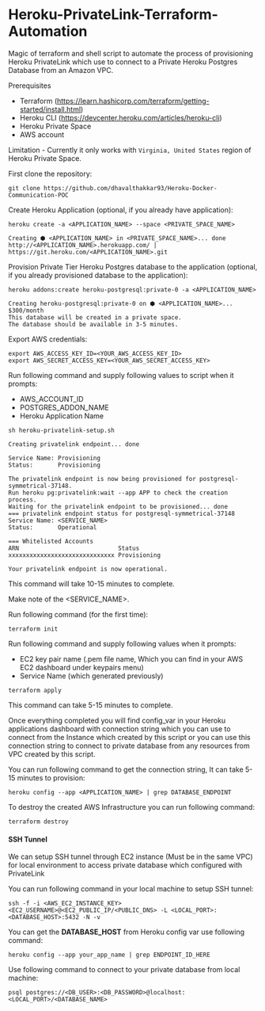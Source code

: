 # Heroku-PrivateLink-Terraform-Automation
Magic of terraform and shell script to automate the process of provisioning Heroku PrivateLink which use to connect to a Private Heroku Postgres Database from an Amazon VPC.

Prerequisites

- Terraform (https://learn.hashicorp.com/terraform/getting-started/install.html)
- Heroku CLI (https://devcenter.heroku.com/articles/heroku-cli)
- Heroku Private Space
- AWS account

Limitation - Currently it only works with `Virginia, United States` region of Heroku Private Space.

First clone the repository:

```
git clone https://github.com/dhavalthakkar93/Heroku-Docker-Communication-POC
```

Create Heroku Application (optional, if you already have application):

```
heroku create -a <APPLICATION_NAME> --space <PRIVATE_SPACE_NAME>

Creating ⬢ <APPLICATION_NAME> in <PRIVATE_SPACE_NAME>... done
http://<APPLICATION_NAME>.herokuapp.com/ | https://git.heroku.com/<APPLICATION_NAME>.git
```

Provision Private Tier Heroku Postgres database to the application (optional, if you already provisioned database to the application):

```
heroku addons:create heroku-postgresql:private-0 -a <APPLICATION_NAME>

Creating heroku-postgresql:private-0 on ⬢ <APPLICATION_NAME>... $300/month
This database will be created in a private space.
The database should be available in 3-5 minutes.
```

Export AWS credentials:

```
export AWS_ACCESS_KEY_ID=<YOUR_AWS_ACCESS_KEY_ID>
export AWS_SECRET_ACCESS_KEY=<YOUR_AWS_SECRET_ACCESS_KEY>
```

Run following command and supply following values to script when it prompts:

- AWS_ACCOUNT_ID
- POSTGRES_ADDON_NAME
- Heroku Application Name

```
sh heroku-privatelink-setup.sh
```
```
Creating privatelink endpoint... done

Service Name: Provisioning
Status:       Provisioning

The privatelink endpoint is now being provisioned for postgresql-symmetrical-37148.
Run heroku pg:privatelink:wait --app APP to check the creation process.
Waiting for the privatelink endpoint to be provisioned... done
=== privatelink endpoint status for postgresql-symmetrical-37148
Service Name: <SERVICE_NAME>
Status:       Operational

=== Whitelisted Accounts
ARN                            Status
xxxxxxxxxxxxxxxxxxxxxxxxxxxxxx Provisioning

Your privatelink endpoint is now operational.
```
This command will take 10-15 minutes to complete.

Make note of the <SERVICE_NAME>.

Run following command (for the first time):

```
terraform init
```
Run following command and supply following values when it prompts:

- EC2 key pair name (.pem file name, Which you can find in your AWS EC2 dashboard under keypairs menu)
- Service Name (which generated previously)

```
terraform apply
```
This command can take 5-15 minutes to complete.

Once everything completed you will find config_var in your Heroku applications dashboard with connection string which you can use to connect from the Instance which created by this script or you can use this connection string to connect to private database from any resources from VPC created by this script.

You can run following command to get the connection string, It can take 5-15 minutes to provision:

```
heroku config --app <APPLICATION_NAME> | grep DATABASE_ENDPOINT
```

To destroy the created AWS Infrastructure you can run following command:

```
terraform destroy
```


#### SSH Tunnel

We can setup SSH tunnel through EC2 instance (Must be in the same VPC) for local environment to access private database which configured with PrivateLink

You can run following command in your local machine to setup SSH tunnel:

```
ssh -f -i <AWS_EC2_INSTANCE_KEY> <EC2_USERNAME>@<EC2_PUBLIC_IP/<PUBLIC_DNS> -L <LOCAL_PORT>:<DATABASE_HOST>:5432 -N -v
```

You can get the **DATABASE_HOST** from Heroku config var use following command:

```
heroku config --app your_app_name | grep ENDPOINT_ID_HERE
```

Use following command to connect to your private database from local machine:

```
psql postgres://<DB_USER>:<DB_PASSWORD>@localhost:<LOCAL_PORT>/<DATABASE_NAME>
```
